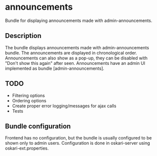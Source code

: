 # announcements

Bundle for displaying announcements made with admin-announcements.

## Description

The bundle displays announcements made with admin-announcements bundle. The announcements are displayed in chronological order. Announcements can also show as a pop-up, they can be disabled with "Don't show this again" after seen. Announcements have an admin UI implemented as bundle [admin-announcements].

## TODO

* Filtering options
* Ordering options
* Create proper error logging/messages for ajax calls
* Tests

## Bundle configuration

Frontend has no configuration, but the bundle is usually configured to be shown only to admin users. Configuration is done in oskari-server using oskari-ext.properties.
